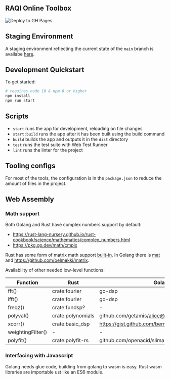 ## RAQI Online Toolbox

![Deploy to GH Pages](https://github.com/paulschwoerer/raqi-online-toolbox/actions/workflows/deploy.yml/badge.svg)

## Staging Environment

A staging environment reflecting the current state of the `main` branch is availabe [here](https://paulschwoerer.github.io/raqi-online-toolbox/).

## Development Quickstart

To get started:

```sh
# requires node 10 & npm 6 or higher
npm install
npm run start
```

## Scripts

- `start` runs the app for development, reloading on file changes
- `start:build` runs the app after it has been built using the build command
- `build` builds the app and outputs it in the `dist` directory
- `test` runs the test suite with Web Test Runner
- `lint` runs the linter for the project

## Tooling configs

For most of the tools, the configuration is in the `package.json` to reduce the amount of files in the project.

## Web Assembly

### Math support

Both Golang and Rust have complex numbers support by default:
* https://rust-lang-nursery.github.io/rust-cookbook/science/mathematics/complex_numbers.html
* https://pkg.go.dev/math/cmplx

Rust has some form of matrix math support [built-in](https://rust-lang-nursery.github.io/rust-cookbook/science/mathematics/linear_algebra.html).
In Golang there is [mat](https://pkg.go.dev/gonum.org/v1/gonum/mat) and https://github.com/oelmekki/matrix.

Availability of other needed low-level functions:

| Function          | Rust              | Golang                                            |
| ----------------- | ----------------- | ------------------------------------------------- |
| fft()             | crate:fourier     | go-dsp                                            |
| ifft()            | crate:fourier     | go-dsp                                            |
| freqz()           | crate:fundsp?     | -                                                 |
| polyval()         | crate:polynomials | github.com/getamis/alice@v1.0.1/crypto/polynomial |
| xcorr()           | crate:basic_dsp   | https://gist.github.com/bemasher/7657285          |
| weightingFilter() | -                 | -                                                 |
| polyfit()         | crate:polyfit-rs  | github.com/openacid/slimarray/polyfit             |

### Interfacing with Javascript

Golang needs glue code, building from golang to wasm is easy.
Rust wasm libraries are importable ust like an ES6 module.














